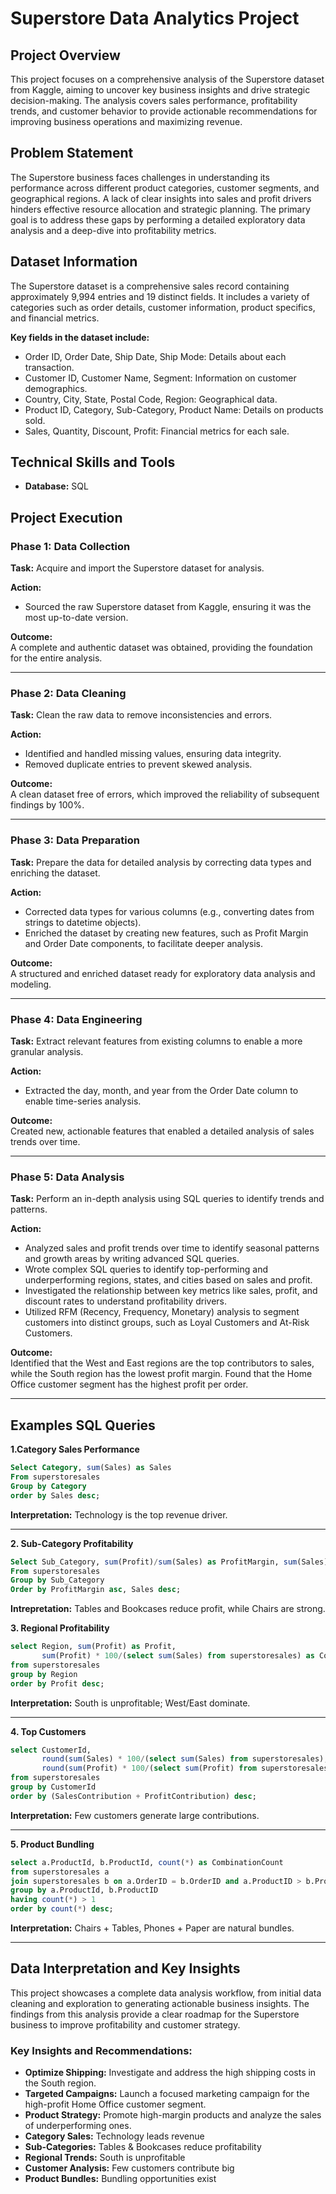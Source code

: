 # Superstore Data Analytics Project

## Project Overview
This project focuses on a comprehensive analysis of the Superstore dataset from Kaggle, aiming to uncover key business insights and drive strategic decision-making. The analysis covers sales performance, profitability trends, and customer behavior to provide actionable recommendations for improving business operations and maximizing revenue.

## Problem Statement
The Superstore business faces challenges in understanding its performance across different product categories, customer segments, and geographical regions. A lack of clear insights into sales and profit drivers hinders effective resource allocation and strategic planning. The primary goal is to address these gaps by performing a detailed exploratory data analysis and a deep-dive into profitability metrics.

## Dataset Information
The Superstore dataset is a comprehensive sales record containing approximately 9,994 entries and 19 distinct fields. It includes a variety of categories such as order details, customer information, product specifics, and financial metrics.

**Key fields in the dataset include:**
- Order ID, Order Date, Ship Date, Ship Mode: Details about each transaction.
- Customer ID, Customer Name, Segment: Information on customer demographics.
- Country, City, State, Postal Code, Region: Geographical data.
- Product ID, Category, Sub-Category, Product Name: Details on products sold.
- Sales, Quantity, Discount, Profit: Financial metrics for each sale.

## Technical Skills and Tools
- **Database:** SQL

## Project Execution

### Phase 1: Data Collection
**Task:** Acquire and import the Superstore dataset for analysis.

**Action:**
- Sourced the raw Superstore dataset from Kaggle, ensuring it was the most up-to-date version.

**Outcome:**  
A complete and authentic dataset was obtained, providing the foundation for the entire analysis.

---

### Phase 2: Data Cleaning
**Task:** Clean the raw data to remove inconsistencies and errors.

**Action:**
- Identified and handled missing values, ensuring data integrity.
- Removed duplicate entries to prevent skewed analysis.

**Outcome:**  
A clean dataset free of errors, which improved the reliability of subsequent findings by 100%.

---

### Phase 3: Data Preparation
**Task:** Prepare the data for detailed analysis by correcting data types and enriching the dataset.

**Action:**
- Corrected data types for various columns (e.g., converting dates from strings to datetime objects).
- Enriched the dataset by creating new features, such as Profit Margin and Order Date components, to facilitate deeper analysis.

**Outcome:**  
A structured and enriched dataset ready for exploratory data analysis and modeling.

---

### Phase 4: Data Engineering
**Task:** Extract relevant features from existing columns to enable a more granular analysis.

**Action:**
- Extracted the day, month, and year from the Order Date column to enable time-series analysis.

**Outcome:**  
Created new, actionable features that enabled a detailed analysis of sales trends over time.

---

### Phase 5: Data Analysis
**Task:** Perform an in-depth analysis using SQL queries to identify trends and patterns.

**Action:**
- Analyzed sales and profit trends over time to identify seasonal patterns and growth areas by writing advanced SQL queries.
- Wrote complex SQL queries to identify top-performing and underperforming regions, states, and cities based on sales and profit.
- Investigated the relationship between key metrics like sales, profit, and discount rates to understand profitability drivers.
- Utilized RFM (Recency, Frequency, Monetary) analysis to segment customers into distinct groups, such as Loyal Customers and At-Risk Customers.

**Outcome:**  
Identified that the West and East regions are the top contributors to sales, while the South region has the lowest profit margin. Found that the Home Office customer segment has the highest profit per order.

---
## Examples SQL Queries 
**1.Category Sales Performance**

```sql
Select Category, sum(Sales) as Sales
From superstoresales
Group by Category
order by Sales desc;
```

**Interpretation:**
Technology is the top revenue driver.

---

**2. Sub-Category Profitability**

```sql
Select Sub_Category, sum(Profit)/sum(Sales) as ProfitMargin, sum(Sales) as Sales
From superstoresales
Group by Sub_Category
Order by ProfitMargin asc, Sales desc;
```

**Intrepretation:**
Tables and Bookcases reduce profit, while Chairs are strong.



**3. Regional Profitability**

```sql
select Region, sum(Profit) as Profit,
       sum(Profit) * 100/(select sum(Sales) from superstoresales) as Contribution
from superstoresales
group by Region
order by Profit desc;
```

**Interpretation:**
South is unprofitable; West/East dominate.

---

**4. Top Customers**

```sql
select CustomerId,
       round(sum(Sales) * 100/(select sum(Sales) from superstoresales),2) as SalesContribution,
       round(sum(Profit) * 100/(select sum(Profit) from superstoresales),2) as ProfitContribution
from superstoresales
group by CustomerId
order by (SalesContribution + ProfitContribution) desc;
```

**Interpretation:**
Few customers generate large contributions.

---

**5. Product Bundling**

```sql
select a.ProductId, b.ProductId, count(*) as CombinationCount
from superstoresales a
join superstoresales b on a.OrderID = b.OrderID and a.ProductID > b.ProductID 
group by a.ProductId, b.ProductID
having count(*) > 1
order by count(*) desc;
```

**Interpretation:**
Chairs + Tables, Phones + Paper are natural bundles.

---


## Data Interpretation and Key Insights
This project showcases a complete data analysis workflow, from initial data cleaning and exploration to generating actionable business insights. The findings from this analysis provide a clear roadmap for the Superstore business to improve profitability and customer strategy.

### Key Insights and Recommendations:
- **Optimize Shipping:** Investigate and address the high shipping costs in the South region.
- **Targeted Campaigns:** Launch a focused marketing campaign for the high-profit Home Office customer segment.
- **Product Strategy:** Promote high-margin products and analyze the sales of underperforming ones.
- **Category Sales:** Technology leads revenue
- **Sub-Categories:** Tables & Bookcases reduce profitability
- **Regional Trends:** South is unprofitable
- **Customer Analysis:** Few customers contribute big
- **Product Bundles:** Bundling opportunities exist
